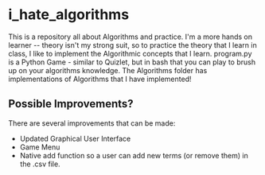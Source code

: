 # i_hate_algorithms
This is a repository all about Algorithms and practice. I'm a more hands on learner -- theory isn't my strong suit, so to practice the theory that I learn in class, I like to implement the Algorithmic concepts that I learn.
program.py is a Python Game - similar to Quizlet, but in bash that you can play to brush up on your algorithms knowledge. The Algorithms folder has implementations of Algorithms that I have implemented!

## Possible Improvements?
There are several improvements that can be made:
- Updated Graphical User Interface
- Game Menu
- Native add function so a user can add new terms (or remove them) in the .csv file. 
